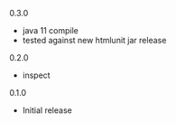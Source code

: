 0.3.0
* java 11 compile
* tested against new htmlunit jar release

0.2.0
* inspect

0.1.0 
* Initial release
